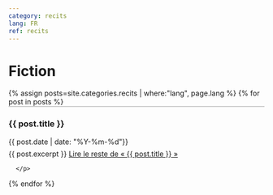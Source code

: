 ```yaml
---
category: recits
lang: FR
ref: recits
---
```

 
<h1>Fiction</h1>


<div class="posts">
  {% assign posts=site.categories.recits | where:"lang", page.lang %}
  {% for post in posts %}

  <article class="post" style="border-top: 2px solid #ccc;">

  <h3 style="margin-bottom:0">
   
{{ post.title }}
      </h3>
      <div class="date">
        {{ post.date | date: "%Y-%m-%d"}}
      </div>
          <p style="margin-top: .5em;">
        {{ post.excerpt }} <a href="{{ site.baseurl }}{{ post.url }}" class="read-more"><span class="fa fa-arrow-right"></span> Lire le reste de « {{ post.title }} »</a>

      </p>

  </article>
    
  {% endfor %}
</div>


